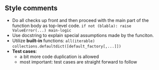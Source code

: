 Style comments
---
* Do all checks up front and then proceed with the main part of 
the function body as top-level code. 
    `if not (blabla):
        raise ValueError(...)
     main-logic`
* Use docstring to explain special assumptions made by the funciton. 
* Utilize **built-in** functions: 
    `all(iterable)`
    `collections.defaultdict([default_factory[,...]])`
* **Test cases**: 
    - a bit more code duplication is allowed
    - most important: test cases are straight forward to follow
